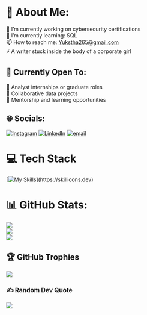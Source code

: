 # 💫 About Me:
🔭 I’m currently working on cybersecurity certifications<br> 🌱 I’m currently learning: SQL<br> 📫 How to reach me: Yukstha265@gmail.com<br> ⚡ A writer stuck inside the body of a corporate girl

 ## 💼 Currently Open To:
🔹 Analyst internships or graduate roles  
🔹 Collaborative data projects  
🔹 Mentorship and learning opportunities 


## 🌐 Socials:
[![Instagram](https://img.shields.io/badge/Instagram-%23E4405F.svg?logo=Instagram&logoColor=white)](https://instagram.com/Say_Seez) [![LinkedIn](https://img.shields.io/badge/LinkedIn-%230077B5.svg?logo=linkedin&logoColor=white)](https://linkedin.com/in/Yuksha_Shrestha) [![email](https://img.shields.io/badge/Email-D14836?logo=gmail&logoColor=white)](mailto:Yukstha265@gmail.com) 


# 💻 Tech Stack
[![My Skills](https://skillicons.dev/icons?i=c,cpp,figma,html,mysql,linux,postgres,)](https://skillicons.dev)


# 📊 GitHub Stats:
![](https://github-readme-stats.vercel.app/api?username=YSTHA&theme=material-palenight&hide_border=false&include_all_commits=false&count_private=false)<br/>
![](https://nirzak-streak-stats.vercel.app/?user=YSTHA&theme=material-palenight&hide_border=false)<br/>
![](https://github-readme-stats.vercel.app/api/top-langs/?username=YSTHA&theme=material-palenight&hide_border=false&include_all_commits=false&count_private=false&layout=compact)

## 🏆 GitHub Trophies
![](https://github-profile-trophy.vercel.app/?username=YSTHA&theme=chalk&no-frame=true&no-bg=false&margin-w=4)

### ✍️ Random Dev Quote
![](https://quotes-github-readme.vercel.app/api?type=horizontal&theme=radical)

<!-- Proudly created with GPRM ( https://gprm.itsvg.in ) -->
